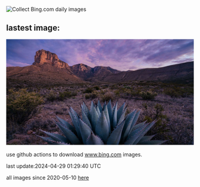 ![Collect Bing.com daily images](https://github.com/counter2015/bing-daily-images/workflows/Collect%20Bing.com%20daily%20images/badge.svg)
## lastest image:
![](images/GuadalupeTexas.jpg)

use github actions to download www.bing.com images.

last update:2024-04-29 01:29:40 UTC

all images since 2020-05-10 [here](https://github.com/counter2015/bing-daily-images/tree/master/images) 
